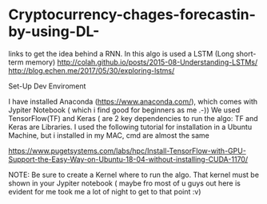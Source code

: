 # Cryptocurrency-chages-forecastin-by-using-DL-

links to get the idea behind a RNN. In this algo is used a LSTM  (Long short-term memory)
http://colah.github.io/posts/2015-08-Understanding-LSTMs/
http://blog.echen.me/2017/05/30/exploring-lstms/

Set-Up Dev Enviroment

I have installed Anaconda (https://www.anaconda.com/), which comes with Jypiter Notebook ( which i find good for beginners as me  .-))
We used TensorFlow(TF) and Keras ( are 2 key dependencies to run the algo: TF and Keras are Libraries. 
I used the following tutorial for installation in a Ubuntu Machine, but i installed in my MAC, cmd are almost the same

https://www.pugetsystems.com/labs/hpc/Install-TensorFlow-with-GPU-Support-the-Easy-Way-on-Ubuntu-18-04-without-installing-CUDA-1170/

NOTE: Be sure to create a Kernel where to run the algo. That kernel must be shown in your Jypiter notebook ( maybe fro most of u guys out here is evident for me took me a lot of night to get to that point :v)

